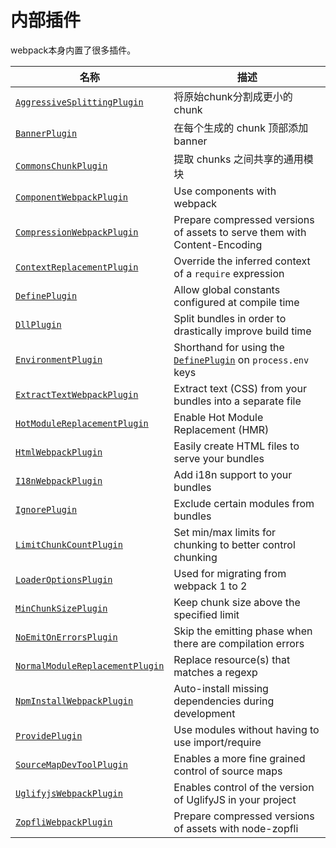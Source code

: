 # 内部插件

webpack本身内置了很多插件。

| 名称 | 描述 |
| --- | --- |
| [`AggressiveSplittingPlugin`](//Plugins/internal/AggressiveSplittingPlugin.md) | 将原始chunk分割成更小的chunk |
| [`BannerPlugin`](/Plugins/internal/BannerPlugin.md) | 在每个生成的 chunk 顶部添加 banner |
| [`CommonsChunkPlugin`](/Plugins/internal/CommonsChunkPlugin.md) | 提取 chunks 之间共享的通用模块 |
| [`ComponentWebpackPlugin`](/plugins/component-webpack-plugin) | Use components with webpack |
| [`CompressionWebpackPlugin`](/plugins/compression-webpack-plugin) | Prepare compressed versions of assets to serve them with Content-Encoding |
| [`ContextReplacementPlugin`](/plugins/context-replacement-plugin) | Override the inferred context of a `require` expression |
| [`DefinePlugin`](/plugins/define-plugin) | Allow global constants configured at compile time |
| [`DllPlugin`](/plugins/dll-plugin) | Split bundles in order to drastically improve build time |
| [`EnvironmentPlugin`](/plugins/environment-plugin) | Shorthand for using the [`DefinePlugin`](./define-plugin) on `process.env` keys |
| [`ExtractTextWebpackPlugin`](/plugins/extract-text-webpack-plugin) | Extract text \(CSS\) from your bundles into a separate file |
| [`HotModuleReplacementPlugin`](/plugins/hot-module-replacement-plugin) | Enable Hot Module Replacement \(HMR\) |
| [`HtmlWebpackPlugin`](/plugins/html-webpack-plugin) | Easily create HTML files to serve your bundles |
| [`I18nWebpackPlugin`](/plugins/i18n-webpack-plugin) | Add i18n support to your bundles |
| [`IgnorePlugin`](/plugins/ignore-plugin) | Exclude certain modules from bundles |
| [`LimitChunkCountPlugin`](/plugins/limit-chunk-count-plugin) | Set min/max limits for chunking to better control chunking |
| [`LoaderOptionsPlugin`](/plugins/loader-options-plugin) | Used for migrating from webpack 1 to 2 |
| [`MinChunkSizePlugin`](/plugins/min-chunk-size-plugin) | Keep chunk size above the specified limit |
| [`NoEmitOnErrorsPlugin`](/plugins/no-emit-on-errors-plugin) | Skip the emitting phase when there are compilation errors |
| [`NormalModuleReplacementPlugin`](/plugins/normal-module-replacement-plugin) | Replace resource\(s\) that matches a regexp |
| [`NpmInstallWebpackPlugin`](/plugins/npm-install-webpack-plugin) | Auto-install missing dependencies during development |
| [`ProvidePlugin`](/plugins/provide-plugin) | Use modules without having to use import/require |
| [`SourceMapDevToolPlugin`](/plugins/source-map-dev-tool-plugin) | Enables a more fine grained control of source maps |
| [`UglifyjsWebpackPlugin`](/plugins/uglifyjs-webpack-plugin) | Enables control of the version of UglifyJS in your project |
| [`ZopfliWebpackPlugin`](/plugins/zopfli-webpack-plugin) | Prepare compressed versions of assets with node-zopfli |



